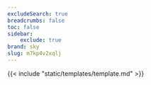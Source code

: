 ```yaml
---
excludeSearch: true
breadcrumbs: false
toc: false
sidebar:
    exclude: true
brand: sky
slug: m7kp4v2xqlj
---
```

{{< include "static/templates/template.md" >}}